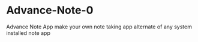# Advance-Note-0
Advance Note App
make your own note taking app alternate of any system installed note app

